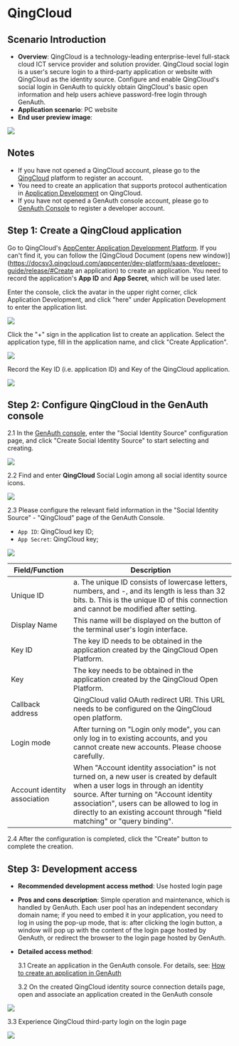 # QingCloud

<LastUpdated/>

## Scenario Introduction

- **Overview**: QingCloud is a technology-leading enterprise-level full-stack cloud ICT service provider and solution provider. QingCloud social login is a user's secure login to a third-party application or website with QingCloud as the identity source. Configure and enable QingCloud's social login in GenAuth to quickly obtain QingCloud's basic open information and help users achieve password-free login through GenAuth.
- **Application scenario**: PC website
- **End user preview image**:

![](./images/00Result.png)

## Notes

- If you have not opened a QingCloud account, please go to the [QingCloud](https://www.qingcloud.com/) platform to register an account.
- You need to create an application that supports protocol authentication in [Application Development](https://appcenter.qingcloud.com/developer/) on QingCloud.
- If you have not opened a GenAuth console account, please go to [GenAuth Console](https://www.genauth.ai/) to register a developer account.

## Step 1: Create a QingCloud application

Go to QingCloud's [AppCenter Application Development Platform](https://appcenter.qingcloud.com/developer/). If you can't find it, you can follow the [QingCloud Document (opens new window)](https://docsv3.qingcloud.com/appcenter/dev-platform/saas-developer-guide/release/#Create an application) to create an application. You need to record the application's **App ID** and **App Secret**, which will be used later.

Enter the console, click the avatar in the upper right corner, click Application Development, and click "here" under Application Development to enter the application list.

<img src="./images/qingcloud-console.png" >

Click the "+" sign in the application list to create an application. Select the application type, fill in the application name, and click "Create Application".

<img src="./images/qingcloud-addapp.png" >

Record the Key ID (i.e. application ID) and Key of the QingCloud application.

<img src="./images/qingcloud-appid.png" >

## Step 2: Configure QingCloud in the GenAuth console

2.1 In the [GenAuth console](https://console.genauth.ai/), enter the "Social Identity Source" configuration page, and click "Create Social Identity Source" to start selecting and creating.

<img src="./images/addSocial.png" >

2.2 Find and enter **QingCloud** Social Login among all social identity source icons.

<img src="./images/02SocialList.png" >

2.3 Please configure the relevant field information in the "Social Identity Source" - "QingCloud" page of the GenAuth Console.

- `App ID`: QingCloud key ID;
- `App Secret`: QingCloud key;

<img src="./images/authing-addsocial.png" >

| Field/Function               | Description                                                                                                                                                                                                                                                                                         |
| ---------------------------- | --------------------------------------------------------------------------------------------------------------------------------------------------------------------------------------------------------------------------------------------------------------------------------------------------- |
| Unique ID                    | a. The unique ID consists of lowercase letters, numbers, and -, and its length is less than 32 bits. b. This is the unique ID of this connection and cannot be modified after setting.                                                                                                              |
| Display Name                 | This name will be displayed on the button of the terminal user's login interface.                                                                                                                                                                                                                   |
| Key ID                       | The key ID needs to be obtained in the application created by the QingCloud Open Platform.                                                                                                                                                                                                          |
| Key                          | The key needs to be obtained in the application created by the QingCloud Open Platform.                                                                                                                                                                                                             |
| Callback address             | QingCloud valid OAuth redirect URI. This URL needs to be configured on the QingCloud open platform.                                                                                                                                                                                                 |
| Login mode                   | After turning on "Login only mode", you can only log in to existing accounts, and you cannot create new accounts. Please choose carefully.                                                                                                                                                          |
| Account identity association | When "Account identity association" is not turned on, a new user is created by default when a user logs in through an identity source. After turning on "Account identity association", users can be allowed to log in directly to an existing account through "field matching" or "query binding". |

2.4 After the configuration is completed, click the "Create" button to complete the creation.

## Step 3: Development access

- **Recommended development access method**: Use hosted login page

- **Pros and cons description**: Simple operation and maintenance, which is handled by GenAuth. Each user pool has an independent secondary domain name; if you need to embed it in your application, you need to log in using the pop-up mode, that is: after clicking the login button, a window will pop up with the content of the login page hosted by GenAuth, or redirect the browser to the login page hosted by GenAuth.

- **Detailed access method**:

  3.1 Create an application in the GenAuth console. For details, see: [How to create an application in GenAuth](/guides/app-new/create-app/create-app.md)

  3.2 On the created QingCloud identity source connection details page, open and associate an application created in the GenAuth console

<img src='./images/09-openapp.png' />

3.3 Experience QingCloud third-party login on the login page

<img src='./images/10login.png' />
